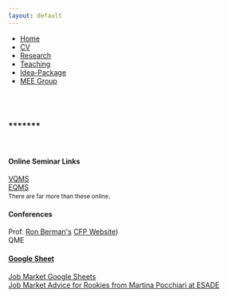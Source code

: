 ```yaml
---
layout: default
---  
```

 
 <ul>
 <li><a href="./">Home</a></li>
 <li><a href="./assets/files/CV.pdf">CV</a></li>
 <li><a href="./research.html">Research</a></li>
 <li><a href="./teaching.html">Teaching</a></li>
 <li><a href="./resources.html">Idea-Package</a></li>
 <li><a href="https://sites.google.com/view/quantmkt/home">MEE Group</a></li>
 </ul>

<br>
<br>

<div>
<h3>*******</h3>
<br>
 
<p><h4>Online Seminar Links </h4>
<a href="https://sites.google.com/view/vquantmarketing/virtual-quant-marketing-seminar">VQMS </a> <br>
<a href="https://sites.google.com/view/euro-quant-marketing-seminar/">EQMS </a> <br>
<small>There are far more than these online</small>.
 </p>

<p><h4>Conferences</h4>
Prof. <a href= "https://ron-berman.com/">Ron Berman's</a> <a href = "https://ron-berman.com/cfp/">CFP Website</a>)<br>
QME <a href="https://www.chicagobooth.edu/research/kilts/events/qme-conference">
<small></small>
</p>

<p><h4>Google Sheet</h4>
<a href= "https://docs.google.com/spreadsheets/d/14QC-5jJ651nSW0OY0kb_YxnTZyugxNyz_8wa2KDmKs0/edit?gid=1973394591#gid=1973394591">Job Market Google Sheets</a><br>
<a href="https://sites.google.com/view/martinapocchiari/misc/2021-22-job-market-advice#h.3fpmhwq3hbak">Job Market Advice for Rookies from Martina Pocchiari at ESADE</a><br>
</p>
 

</div>

